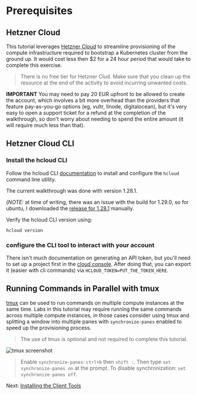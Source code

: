 # Prerequisites

## Hetzner Cloud

This tutorial leverages [Hetzner Cloud](https://www.hetzner.com/cloud) to streamline provisioning of the compute infrastructure required to bootstrap a Kubernetes cluster from the ground up. It would cost less then $2 for a 24 hour period that would take to complete this exercise.

> There is no free tier for Hetzner Clud. Make sure that you clean up the resource at the end of the activity to avoid incurring unwanted costs. 

**IMPORTANT**
You may need to pay 20 EUR upfront to be allowed to create the account, which involves a bit more overhead than the providers that feature pay-as-you-go options (eg, vultr, linode, digitalocean), but it's very easy to open a support ticket for a refund at the completion of the walkthrough, so don't worry about needing to spend the entire amount (it will require much less than that).

## Hetzner Cloud CLI

### Install the hcloud CLI

Follow the hcloud CLI [documentation](https://github.com/hetznercloud/cli) to install and configure the `hcloud` command line utility.

The current walkthrough was done with version 1.28.1.

(*NOTE:* at time of writing, there was an issue with the build for 1.29.0, so for ubuntu, I downloaded the [release for 1.28.1](https://github.com/hetznercloud/cli/releases/download/v1.28.1/hcloud-linux-amd64.tar.gz) manually.

Verify the hcloud CLI version using:

```
hcloud version
```

### configure the CLI tool to interact with your account

There isn't much documentation on generating an API token, but you'll need to set up a project first in the [cloud console](https://console.hetzner.cloud/projects). After doing that, you can export it (easier with cli commands) via `HCLOUD_TOKEN=PUT_THE_TOKEN_HERE`.


## Running Commands in Parallel with tmux

[tmux](https://github.com/tmux/tmux/wiki) can be used to run commands on multiple compute instances at the same time. Labs in this tutorial may require running the same commands across multiple compute instances, in those cases consider using tmux and splitting a window into multiple panes with `synchronize-panes` enabled to speed up the provisioning process.

> The use of tmux is optional and not required to complete this tutorial.

![tmux screenshot](images/tmux-screenshot.png)

> Enable `synchronize-panes`: `ctrl+b` then `shift :`. Then type `set synchronize-panes on` at the prompt. To disable synchronization: `set synchronize-panes off`.

Next: [Installing the Client Tools](02-client-tools.md)
